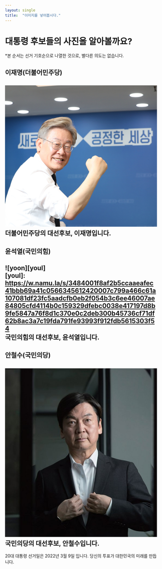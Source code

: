 ```yaml
---
layout: single
title:  "이미지를 넣어봅시다."
---
```


# 대통령 후보들의 사진을 알아볼까요?

*본 순서는 선거 기호순으로 나열한 것으로, 별다른 의도는 없습니다.

## 이재명(더불어민주당)<br> 
![leejaemyung](/assets/images/jaemyung_lee.jpg)
<br>더불어민주당의 대선후보, 이재명입니다.
---

## 윤석열(국민의힘)<br>
![yoon][youl]  
[youl]: https://w.namu.la/s/3484001f8af2b5ccaaeafec41bbb69a41c0566345612420007c799a466c61a107081df23fc5aadcfb0eb2f054b3c6ee46007ae84805cfd4114b0c159329dfebc0038e417197d8b9fe5847a76f8d1c370e0c2deb300b45736cf71df62b8ac3a7c19fda791fe93993f912fdb5615303f54
<br>국민의힘의 대선후보, 윤석열입니다.
---

## 안철수(국민의당)<br>
[![cheolsoo](/assets/images/cheolsoo_ahn.jpg "안철수 후보의 홈페이지입니다.")](https://ahncheolsoo.kr/)
<br>국민의당의 대선후보, 안철수입니다.
---



20대 대통령 선거일은 2022년 3월 9일 입니다. 당신의 투표가 대한민국의 미래를 만듭니다.
